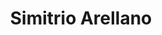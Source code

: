 ---
title: Simitrio Arellano
position: Public Relations Minister
quote: >
    "I am a first-year engineering physics major from Fond du Lac, Wisconsin. After college, I want to go into renewable energy and humanitarian engineering. EWB has been a great way for me to serve the global community and meet a lot of great people!"
year: 2019
image: /img/officers/2019/simitrio.jpeg
order: 15

draft: false
---